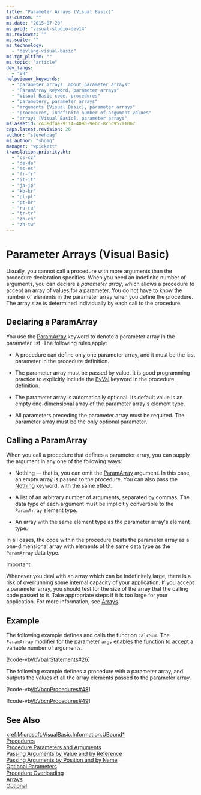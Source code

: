 ```yaml
---
title: "Parameter Arrays (Visual Basic)"
ms.custom: ""
ms.date: "2015-07-20"
ms.prod: "visual-studio-dev14"
ms.reviewer: ""
ms.suite: ""
ms.technology: 
  - "devlang-visual-basic"
ms.tgt_pltfrm: ""
ms.topic: "article"
dev_langs: 
  - "VB"
helpviewer_keywords: 
  - "parameter arrays, about parameter arrays"
  - "ParamArray keyword, parameter arrays"
  - "Visual Basic code, procedures"
  - "parameters, parameter arrays"
  - "arguments [Visual Basic], parameter arrays"
  - "procedures, indefinite number of argument values"
  - "arrays [Visual Basic], parameter arrays"
ms.assetid: c43edfae-9114-4096-9ebc-8c5c957a1067
caps.latest.revision: 26
author: "stevehoag"
ms.author: "shoag"
manager: "wpickett"
translation.priority.ht: 
  - "cs-cz"
  - "de-de"
  - "es-es"
  - "fr-fr"
  - "it-it"
  - "ja-jp"
  - "ko-kr"
  - "pl-pl"
  - "pt-br"
  - "ru-ru"
  - "tr-tr"
  - "zh-cn"
  - "zh-tw"
---
```

# Parameter Arrays (Visual Basic)
Usually, you cannot call a procedure with more arguments than the procedure declaration specifies. When you need an indefinite number of arguments, you can declare a *parameter array*, which allows a procedure to accept an array of values for a parameter. You do not have to know the number of elements in the parameter array when you define the procedure. The array size is determined individually by each call to the procedure.  
  
## Declaring a ParamArray  
 You use the [ParamArray](../../../visual-basic\language-reference\modifiers/paramarray.md) keyword to denote a parameter array in the parameter list. The following rules apply:  
  
-   A procedure can define only one parameter array, and it must be the last parameter in the procedure definition.  
  
-   The parameter array must be passed by value. It is good programming practice to explicitly include the [ByVal](../../../visual-basic\language-reference\modifiers/byval.md) keyword in the procedure definition.  
  
-   The parameter array is automatically optional. Its default value is an empty one-dimensional array of the parameter array's element type.  
  
-   All parameters preceding the parameter array must be required. The parameter array must be the only optional parameter.  
  
## Calling a ParamArray  
 When you call a procedure that defines a parameter array, you can supply the argument in any one of the following ways:  
  
-   Nothing — that is, you can omit the [ParamArray](../../../visual-basic\language-reference\modifiers/paramarray.md) argument. In this case, an empty array is passed to the procedure. You can also pass the [Nothing](../../../visual-basic\language-reference/nothing.md) keyword, with the same effect.  
  
-   A list of an arbitrary number of arguments, separated by commas. The data type of each argument must be implicitly convertible to the `ParamArray` element type.  
  
-   An array with the same element type as the parameter array's element type.  
  
 In all cases, the code within the procedure treats the parameter array as a one-dimensional array with elements of the same data type as the `ParamArray` data type.  
  
> [!IMPORTANT]
>  Whenever you deal with an array which can be indefinitely large, there is a risk of overrunning some internal capacity of your application. If you accept a parameter array, you should test for the size of the array that the calling code passed to it. Take appropriate steps if it is too large for your application. For more information, see [Arrays](../../../visual-basic\programming-guide\language-features\arrays/index.md).  
  
## Example  
 The following example defines and calls the function `calcSum`. The `ParamArray` modifier for the parameter `args` enables the function to accept a variable number of arguments.  
  
 [!code-vb[VbVbalrStatements#26](../../../visual-basic\language-reference\error-messages/codesnippet/VisualBasic/parameter-arrays_1.vb)]  
  
 The following example defines a procedure with a parameter array, and outputs the values of all the array elements passed to the parameter array.  
  
 [!code-vb[VbVbcnProcedures#48](../../../visual-basic\language-reference\procedures/codesnippet/VisualBasic/parameter-arrays_2.vb)]  
  
 [!code-vb[VbVbcnProcedures#49](../../../visual-basic\language-reference\procedures/codesnippet/VisualBasic/parameter-arrays_3.vb)]  
  
## See Also  
 <xref:Microsoft.VisualBasic.Information.UBound*>   
 [Procedures](../../../visual-basic\language-reference\procedures/index.md)   
 [Procedure Parameters and Arguments](../../../visual-basic\language-reference\procedures/procedure-parameters-and-arguments.md)   
 [Passing Arguments by Value and by Reference](../../../visual-basic\language-reference\procedures/passing-arguments-by-value-and-by-reference.md)   
 [Passing Arguments by Position and by Name](../../../visual-basic\language-reference\procedures/passing-arguments-by-position-and-by-name.md)   
 [Optional Parameters](../../../visual-basic\language-reference\procedures/optional-parameters.md)   
 [Procedure Overloading](../../../visual-basic\language-reference\procedures/procedure-overloading.md)   
 [Arrays](../../../visual-basic\programming-guide\language-features\arrays/index.md)   
 [Optional](../../../visual-basic\language-reference\modifiers/optional.md)
